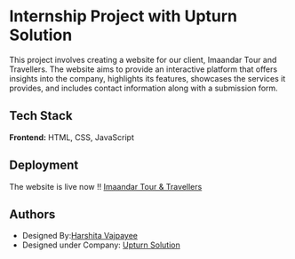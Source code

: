 
# Internship Project with Upturn Solution

This project involves creating a website for our client, Imaandar Tour and Travellers. The website aims to provide an interactive platform that offers insights into the company, highlights its features, showcases the services it provides, and includes contact information along with a submission form.







## Tech Stack

**Frontend:** HTML, CSS, JavaScript



## Deployment

The website is live now !!
[Imaandar Tour & Travellers](http://imandaartourandtravels.com/)


## Authors

- Designed By:[Harshita Vajpayee](https://github.com/harshita-vajpayee)
- Designed under Company: [Upturn Solution](https://upturnsolution.com/)

